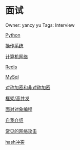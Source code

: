 # 面试

Owner: yancy yu
Tags: Interview

[Python](Python%202958cb22b1a046c89d1f98cacb5cfebe.md)

[操作系统](%E6%93%8D%E4%BD%9C%E7%B3%BB%E7%BB%9F%2064e4af3a79104807b1531beacfdbddc5.md)

[计算机网络](%E8%AE%A1%E7%AE%97%E6%9C%BA%E7%BD%91%E7%BB%9C%20edb14fc9e1b64d2c9c00dbef6270cf6b.md)

[Redis](Redis%2038129ccd1d914f6fb564be2736a2a8b6.md)

[MySql](MySql%203766a2ca1c9048d3815ca32dea0ffd7c.md)

[对称加密和非对称加密](%E5%AF%B9%E7%A7%B0%E5%8A%A0%E5%AF%86%E5%92%8C%E9%9D%9E%E5%AF%B9%E7%A7%B0%E5%8A%A0%E5%AF%86%209bfbe08b133c475eb56400797e07513e.md)

[框架/高并发](%E6%A1%86%E6%9E%B6%20%E9%AB%98%E5%B9%B6%E5%8F%91%20bf7deddb440f4dfd901a4ff0b8058849.md)

[面对对象编程](%E9%9D%A2%E5%AF%B9%E5%AF%B9%E8%B1%A1%E7%BC%96%E7%A8%8B%20159a803f1f8a456fa9fbf4f921a399d4.md)

[自我介绍](%E8%87%AA%E6%88%91%E4%BB%8B%E7%BB%8D%20d5ccd942503646f1985bfdc2d9d58d5a.md)

[常见的网络攻击](%E5%B8%B8%E8%A7%81%E7%9A%84%E7%BD%91%E7%BB%9C%E6%94%BB%E5%87%BB%208e8a7649c3754df8ad1916c2c44aae43.md)

[hash冲突](hash%E5%86%B2%E7%AA%81%20f9a8bbe9925c4d6c94a088120535c899.md)